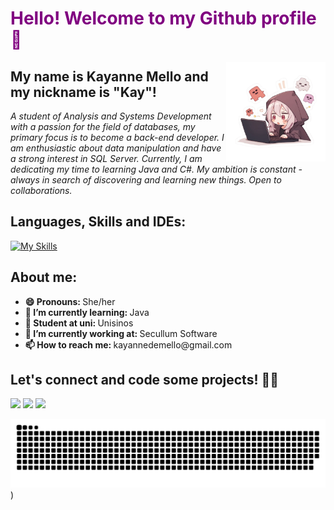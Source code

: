 <h1 style="color: purple";>Hello! Welcome to my Github profile👋</h1>
<img align='right' src= "https://github.com/mellokayy/mellokayy/blob/main/.github/workflows/coding.png" width="159">
<h2> My name is Kayanne Mello and my nickname is "Kay"! </h2>

<!--<p><em>Estudante de Análise e Desenvolvimento de Sistemas com uma paixão pela área de bancos de dados, meu foco principal é me tornar uma desenvolvedora back-end. Sou entusiasta pela manipulação de dados e tenho um forte interesse em SQL Server. 
Atualmente estou dedicando meu tempo para aprender Java e C#. Minha ambição é constante - sempre em busca de descobrir e aprender coisas novas. Aberta a colaborações e sempre ansiosa por novos desafios, ansiosa para expandir meu conhecimento.</em></p>
-->
<p><em>A student of Analysis and Systems Development with a passion for the field of databases, my primary focus is to become a back-end developer. I am enthusiastic about data manipulation and have a strong interest in SQL Server. Currently, I am dedicating my time to learning Java and C#. My ambition is constant - always in search of discovering and learning new things. Open to collaborations.</em></p>

<h2>Languages, Skills and IDEs: </h2>

[![My Skills](https://skills.thijs.gg/icons?i=py,java,cs,html,css,postman,vscode,visualstudio&perline=10)](https://skills.thijs.gg)

<h2> About me: </h2>
<ul>
    <li align="left"> <strong>😄 Pronouns: </strong>She/her</li>
    <li align="left"> <strong>🌱 I’m currently learning: </strong>Java</li>
    <li align="left"> <strong>📓 Student at uni: </strong>Unisinos</li>
    <li align="left"> <strong>🔭 I’m currently working at: </strong>Secullum Software</li>
    <li align="left"> <strong>📫 How to reach me: </strong>kayannedemello@gmail.com</li>
 </ul>

<h2>Let's connect and code some projects! 🚀✨</h2>

<div>
<a href="https://twitter.com/mellokayy"><img src="https://img.shields.io/badge/Twitter-1DA1F2?style=for-the-badge&logo=twitter&logoColor=white" /></a>
<a href="https://www.linkedin.com/in/kayanne-mello/"><img src="https://img.shields.io/badge/LinkedIn-0077B5?style=for-the-badge&logo=linkedin&logoColor=white" /></a>
<a href="https://www.instagram.com/mellokayanne/"><img src="https://img.shields.io/badge/Instagram-E4405F?style=for-the-badge&logo=instagram&logoColor=white" /></a>
</div>


![Snake animation](https://github.com/mellokayy/mellokayy/blob/output/github-contribution-grid-snake-dark.svg))
